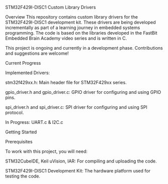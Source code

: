 STM32F429I-DISC1 Custom Library Drivers

Overview
This repository contains custom library drivers for the STM32F429I-DISC1 development kit. These drivers are being developed incrementally as part of a learning journey in embedded systems programming.
The code is based on the libraries developed in the FastBit Embedded Brain Academy video series and is written in C.

This project is ongoing and currently in a development phase. Contributions and suggestions are welcome!


Current Progress

Implemented Drivers:

stm32f429xx.h: Main header file for STM32F429xx series.

gpio_driver.h and gpio_driver.c: GPIO driver for configuring and using GPIO pins.

spi_driver.h and spi_driver.c: SPI driver for configuring and using SPI protocol.


In Progress: UART.c & I2C.c


Getting Started

Prerequisites

To work with this project, you will need:

STM32CubeIDE, Keil uVision, IAR: For compiling and uploading the code.

STM32F429I-DISC1 Development Kit: The hardware platform used for testing the code.
